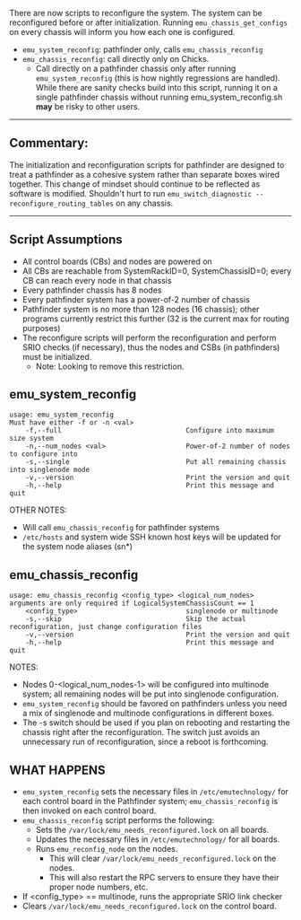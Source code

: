 There are now scripts to reconfigure the system.  The system can be reconfigured before or after initialization.  Running `emu_chassis_get_configs` on every chassis will inform you how each one is configured.

* `emu_system_reconfig`: pathfinder only, calls `emu_chassis_reconfig`
* `emu_chassis_reconfig`: call directly only on Chicks.
  * Call directly on a pathfinder chassis only after running `emu_system_reconfig` (this is how nightly regressions are handled).  While there are sanity checks build into this script, running it on a single pathfinder chassis without running emu_system_reconfig.sh **may** be risky to other users.

***

## Commentary:
The initialization and reconfiguration scripts for pathfinder are designed to treat a pathfinder as a cohesive system rather than separate boxes wired together.  This change of mindset should continue to be reflected as software is modified.  Shouldn't hurt to run `emu_switch_diagnostic --reconfigure_routing_tables` on any chassis.

***

## Script Assumptions
* All control boards (CBs) and nodes are powered on
* All CBs are reachable from SystemRackID=0, SystemChassisID=0; every CB can reach every node in that chassis
* Every pathfinder chassis has 8 nodes
* Every pathfinder system has a power-of-2 number of chassis
* Pathfinder system is no more than 128 nodes (16 chassis); other programs currently restrict this further (32 is the current max for routing purposes)
* The reconfigure scripts will perform the reconfiguration and perform SRIO checks (if necessary), thus the nodes and CSBs (in pathfinders) must be initialized.
  * Note: Looking to remove this restriction.

## emu_system_reconfig
```
usage: emu_system_reconfig
Must have either -f or -n <val>
	-f,--full                               Configure into maximum size system
	-n,--num_nodes <val>                    Power-of-2 number of nodes to configure into
	-s,--single                             Put all remaining chassis into singlenode mode
	-v,--version                            Print the version and quit
	-h,--help                               Print this message and quit
```
OTHER NOTES:
* Will call `emu_chassis_reconfig` for pathfinder systems
* `/etc/hosts` and system wide SSH known host keys will be updated for the system node aliases (sn*)

## emu_chassis_reconfig
```
usage: emu_chassis_reconfig <config_type> <logical_num_nodes>
arguments are only required if LogicalSystemChassisCount == 1
	<config_type>                           singlenode or multinode
	-s,--skip                               Skip the actual reconfiguration, just change configuration files
	-v,--version                            Print the version and quit
	-h,--help                               Print this message and quit
```
NOTES:
* Nodes 0-<logical_num_nodes-1> will be configured into multinode system; all remaining nodes will be put into singlenode configuration.
* `emu_system_reconfig` should be favored on pathfinders unless you need a mix of singlenode and multinode configurations in different boxes.
* The -s switch should be used if you plan on rebooting and restarting the chassis right after the reconfiguration.  The switch just avoids an unnecessary run of reconfiguration, since a reboot is forthcoming.

## WHAT HAPPENS
* `emu_system_reconfig` sets the necessary files in `/etc/emutechnology/` for each control board in the Pathfinder system; `emu_chassis_reconfig` is then invoked on each control board.
* `emu_chassis_reconfig` script performs the following:
  * Sets the `/var/lock/emu_needs_reconfigured.lock` on all boards.
  * Updates the necessary files in `/etc/emutechnology/` for all boards.
  * Runs `emu_reconfig_node` on the nodes.
    * This will clear `/var/lock/emu_needs_reconfigured.lock` on the nodes.
    * This will also restart the RPC servers to ensure they have their proper node numbers, etc.
* If <config_type> == multinode, runs the appropriate SRIO link checker
* Clears `/var/lock/emu_needs_reconfigured.lock` on the control board.
